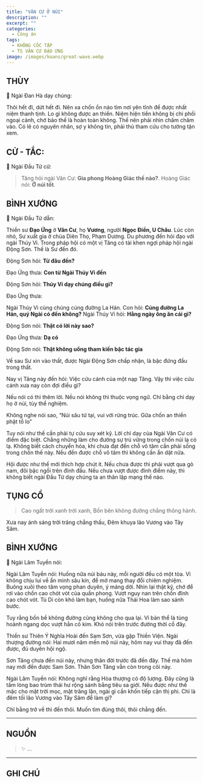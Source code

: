 ```yaml
---
title: "VÂN CƯ Ở NÚI"
description: ""
excerpt: ""
categories:
  - Công án
tags:
  - KHÔNG CỐC TẬP
  - TS VÂN CƯ ĐẠO ƯNG
image: /images/koans/great-wave.webp
---
```


## THÙY

📢 Ngài Đan Hà dạy chúng:

Thôi hết đi, dứt hết đi. Nên xa chốn ồn náo tìm nơi yên tĩnh để được nhất niệm thanh tịnh. 
Lo gì không được an thiền. Niệm hiện tiền không bị chi phối ngoại cảnh, chớ bảo thế là hoàn toàn không. 
Thế nên phải nhìn chăm chăm vào. Có lẽ có nguyên nhân, sợ y không tin, phải thủ tham cứu cho tường tận xem.

## CỬ - TẮC:

📢 Ngài Đầu Tử cử:

> Tăng hỏi ngài Vân Cư: **Gia phong Hoàng Giác thế nào?**.
Hoàng Giác nói: **Ở núi tốt**.

## BÌNH XƯỚNG

📢 Ngài Đầu Tử dẫn:

Thiền sư **Đạo Ứng** ở **Vân Cư**, họ **Vương**, người **Ngọc Điền, U Châu**. 
Lúc còn nhỏ, Sư xuất gia ở chùa Diên Thọ, Phạm Dương. 
Du phương đến hỏi đạo với ngài Thúy Vi. 
Trong pháp hội có một vị Tăng có tài khen ngợi pháp hội ngài Động Sơn. 
Thế là Sư đến đó.

Động Sơn hỏi: **Từ đâu đến?**

Đạo Ứng thưa: **Con từ Ngài Thúy Vi đến**

Động Sơn hỏi: **Thúy Vi dạy chúng điều gì?**

Đạo Ứng thưa: 

Ngài Thúy Vi cùng chúng cúng đường La Hán. 
Con hỏi: **Cúng đường La Hán, quý Ngài có đến không?**
Ngài Thúy Vi hỏi: **Hằng ngày ông ăn cái gì?**

Động Sơn nói: **Thật có lời này sao?**

Đạo Ứng thưa: **Dạ có**

Động Sơn nói: **Thật không uổng tham kiến bậc tác gia**

Về sau Sư xin vào thất, được Ngài Động Sơn chấp nhận, là bậc đứng đầu trong thất.

Nay vị Tăng này đến hỏi: Việc cứu cánh của một nạp Tăng. Vậy thì việc cứu cánh xưa nay còn đợi điều gì?

Nếu nói có thì thêm lời. Nếu nói không thì thuộc vọng ngữ. Chỉ bằng chỉ dạy họ ở núi, tùy thể nghiệm.

Không nghe nói sao, “Núi sâu tứ tại, vui với rừng trúc. Gữa chốn an thiền phật tổ lo” 

Tuy nói như thế cần phải tự cứu suy xét kỹ. Lời chỉ dạy của Ngài Vân Cư có điểm đặc biệt. 
Chẳng những làm cho đường sự trú vững trong chốn núi lạ có lạ.
Không biết cách chuyển hóa, khi chưa đạt đến chỗ vô tâm cần phải sống trong chốn thế này. 
Nếu đến được chỗ vô tâm thì không cần ẩn dật nữa.

Hội được như thế mới thích hợp chút ít. Nếu chưa được thì phải vượt qua gò nam, đôi bậc ngồi trên đỉnh đầu. 
Nếu chưa vượt được đỉnh điểm này, thì không biết ngài Đầu Tử dạy chúng ta an thân lập mạng thế nào.

## TỤNG CỔ

> Cao ngất trời xanh trời xanh,
Bốn bên không đường chẳng thông hành.

Xưa nay ánh sáng trời trăng chẳng thấu,
Đêm khuya lão Vương vào Tây Sâm.

## BÌNH XƯỚNG

📢 Ngài Lâm Tuyền nói:

Ngài Lâm Tuyền nói: Huống nữa núi báu này, mỗi người đều có một tòa. Vì không chịu lui về ẩn mình sâu kín, để mở mang thay đổi chiêm nghiệm. Buông xuôi theo tâm vọng phan duyên, ý máng dời. Nhìn lại thật kỹ, chớ để rơi vào chốn cao chót vót của quần phong. Vượt nguy nan trên chốn đỉnh cao chót vót. Tù Di còn khó làm bạn, huống nữa Thái Hoa làm sao sánh bước.

Tuy rằng bốn bề không đường cũng không cho qua lại. Vì bản thể là tùng hoành ngang dọc vượt hẳn cỏ kim. Khó nói trên trước đường thời cổ đây.

Thiền sư Thiên Ý Nghĩa Hoài đến Sam Sơn, vừa gặp Thiền Viện. Ngài thượng đường nói: Hai mươi năm mến mộ núi này, hôm nay vui thay đã đến được, đủ duyên hội ngộ.

Sơn Tăng chưa đến núi này, nhưng thân đời trước đã đến đây. Thế mà hôm nay mới đến được Sam Sơn. Thân Sơn Tăng vẫn còn trong cõi này.

Ngài Lâm Tuyền nói: Không nghĩ rằng Hòa thượng có độ lượng. Đây cũng là tấm lòng bao trùm thái hư rộng sánh bằng tiêu sa giới. Nếu được như thế mặc cho mặt trời mọc, mặt trăng lặn, ngài gì cần khốn tiếp cận thị phi. Chỉ là đêm tối lão Vương vào Tây Sâm để làm gì?

Chỉ bằng trở về thì đến thôi.
Muốn tìm đúng thôi, thôi chẳng đến.

<hr class="blog-rule" />

## NGUỒN

> ✨ ...

<hr class="blog-rule" />

## GHI CHÚ

[^1]: ⭐️ <a href="/masters/Yunju-Daoying" target="_blank">🔗 TS VÂN CƯ ĐẠO ƯNG</a>
